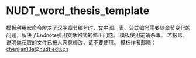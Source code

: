# NUDT_word_thesis_template
模板利用宏命令解决了汉字章节编号时，文中图、表、公式编号需要随章节变化的问题，解决了Endnote引用文献格式的修正问题。
模板使用前请杀毒。
若报毒，说明你获取的文件已被人恶意修改，请不要使用。
模板作者邮箱：chenjian13a@nudt.edu.cn
